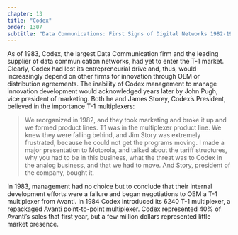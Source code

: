 ```yaml
---
chapter: 13
title: "Codex"
order: 1307
subtitle: "Data Communications: First Signs of Digital Networks 1982-1985"
---
```


As of 1983, Codex, the largest Data Communication firm and the leading supplier of data communication networks, had yet to enter the T-1 market. Clearly, Codex had lost its entrepreneurial drive and, thus, would increasingly depend on other firms for innovation through OEM or distribution agreements. The inability of Codex management to manage innovation development would acknowledged years later by John Pugh, vice president of marketing. Both he and James Storey, Codex’s President, believed in the importance T-1 multiplexers:

>We reorganized in 1982, and they took marketing and broke it up and we formed product lines. T1 was in the multiplexer product line. We knew they were falling behind, and Jim Story was extremely frustrated, because he could not get the programs moving.  I made a major presentation to Motorola, and talked about the tariff structures, why you had to be in this business, what the threat was to Codex in the analog business, and that we had to move. And Story, president of the company, bought it.

In 1983, management had no choice but to conclude that their internal development efforts were a failure and began negotiations to OEM a T-1 multiplexer from Avanti. In 1984 Codex introduced its 6240 T-1 multiplexer, a repackaged Avanti point-to-point multiplexer. Codex represented 40% of Avanti’s sales that first year, but a few million dollars represented little market presence.

